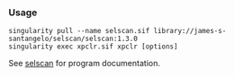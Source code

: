 ### Usage

```
singularity pull --name selscan.sif library://james-s-santangelo/selscan/selscan:1.3.0
singularity exec xpclr.sif xpclr [options]
```

See [selscan](https://github.com/szpiech/selscan) for program documentation.
